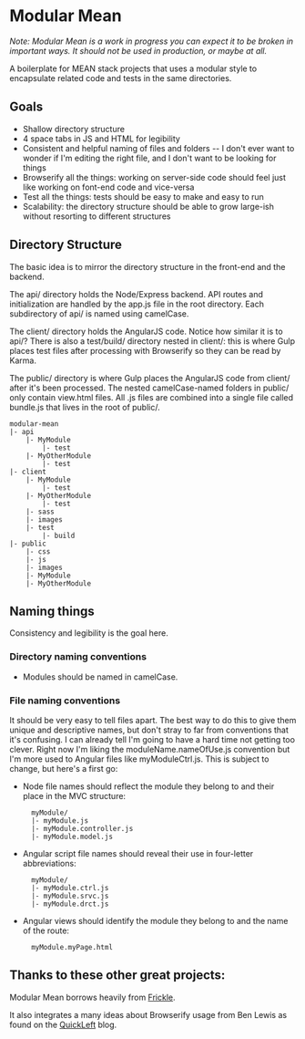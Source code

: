 # Modular Mean

*Note: Modular Mean is a work in progress you can expect it to be broken in important ways. It should not be used in production, or maybe at all.*

A boilerplate for MEAN stack projects that uses a modular style to encapsulate related code and tests in the same directories.

## Goals

* Shallow directory structure
* 4 space tabs in JS and HTML for legibility
* Consistent and helpful naming of files and folders -- I don't ever want to wonder if I'm editing the right file, and I don't want to be looking for things
* Browserify all the things: working on server-side code should feel just like working on font-end code and vice-versa
* Test all the things: tests should be easy to make and easy to run
* Scalability: the directory structure should be able to grow large-ish without resorting to different structures

## Directory Structure

The basic idea is to mirror the directory structure in the front-end and the backend.

The api/ directory holds the Node/Express backend. API routes and initialization are handled by the app.js file in the root directory. Each subdirectory of api/ is named using camelCase.

The client/ directory holds the AngularJS code. Notice how similar it is to api/? There is also a test/build/ directory nested in client/: this is where Gulp places test files after processing with Browserify so they can be read by Karma.

The public/ directory is where Gulp places the AngularJS code from client/ after it's been processed. The nested camelCase-named folders in public/ only contain view.html files. All .js files are combined into a single file called bundle.js that lives in the root of public/.

```
modular-mean
|- api
    |- MyModule
        |- test
    |- MyOtherModule
        |- test
|- client
    |- MyModule
        |- test
    |- MyOtherModule
        |- test
    |- sass
    |- images
    |- test
        |- build
|- public
    |- css
    |- js
    |- images
    |- MyModule
    |- MyOtherModule
```


## Naming things

Consistency and legibility is the goal here.

### Directory naming conventions

* Modules should be named in camelCase.

### File naming conventions

It should be very easy to tell files apart. The best way to do this to give them unique and descriptive names, but don't stray to far from conventions that it's confusing. I can already tell I'm going to have a hard time not getting too clever. Right now I'm liking the moduleName.nameOfUse.js convention but I'm more used to Angular files like myModuleCtrl.js. This is subject to change, but here's a first go:

* Node file names should reflect the module they belong to and their place in the MVC structure:

        myModule/
        |- myModule.js
        |- myModule.controller.js
        |- myModule.model.js

* Angular script file names should reveal their use in four-letter abbreviations:

        myModule/
        |- myModule.ctrl.js
        |- myModule.srvc.js
        |- myModule.drct.js

* Angular views should identify the module they belong to and the name of the route:

        myModule.myPage.html

## Thanks to these other great projects:

Modular Mean borrows heavily from [Frickle](https://github.com/Hyra/Frickle).

It also integrates a many ideas about Browserify usage from Ben Lewis as found on the [QuickLeft](https://quickleft.com/blog/setting-up-a-clientside-javascript-project-with-gulp-and-browserify/) blog.
